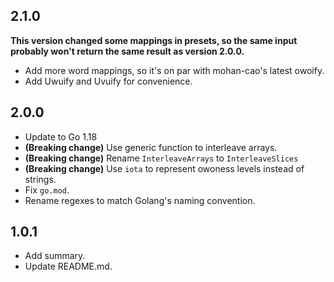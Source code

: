 ## 2.1.0
**This version changed some mappings in presets, so the same input probably won't return the same result as version 2.0.0.**

- Add more word mappings, so it's on par with mohan-cao's latest owoify.
- Add Uwuify and Uvuify for convenience.

## 2.0.0
- Update to Go 1.18
- **(Breaking change)** Use generic function to interleave arrays.
- **(Breaking change)** Rename `InterleaveArrays` to `InterleaveSlices`
- **(Breaking change)** Use `iota` to represent owoness levels instead of strings.
- Fix `go.mod`.
- Rename regexes to match Golang's naming convention.

## 1.0.1
- Add summary.
- Update README.md.